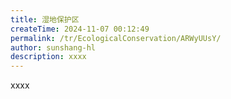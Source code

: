 ```yaml
---
title: 湿地保护区
createTime: 2024-11-07 00:12:49
permalink: /tr/EcologicalConservation/ARWyUUsY/
author: sunshang-hl
description: xxxx
---
```


xxxx